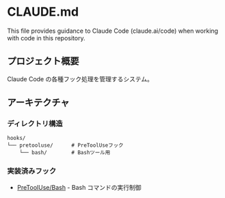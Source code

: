 # CLAUDE.md

This file provides guidance to Claude Code (claude.ai/code) when working with code in this repository.

## プロジェクト概要

Claude Code の各種フック処理を管理するシステム。

## アーキテクチャ

### ディレクトリ構造

```
hooks/
└── pretooluse/      # PreToolUseフック
    └── bash/        # Bashツール用
```

### 実装済みフック

- [PreToolUse/Bash](hooks/pretooluse/bash/README.md) - Bash コマンドの実行制御
